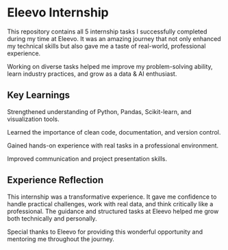 #  Eleevo Internship

This repository contains all 5 internship tasks I successfully completed during my time at Eleevo.
It was an amazing journey that not only enhanced my technical skills but also gave me a taste of real-world, professional experience.

Working on diverse tasks helped me improve my problem-solving ability, learn industry practices, and grow as a data & AI enthusiast.


## Key Learnings

Strengthened understanding of Python, Pandas, Scikit-learn, and visualization tools.

Learned the importance of clean code, documentation, and version control.

Gained hands-on experience with real tasks in a professional environment.

Improved communication and project presentation skills.

## Experience Reflection

This internship was a transformative experience.
It gave me confidence to handle practical challenges, work with real data, and think critically like a professional.
The guidance and structured tasks at Eleevo helped me grow both technically and personally.


 Special thanks to Eleevo for providing this wonderful opportunity and mentoring me throughout the journey.
